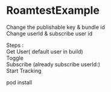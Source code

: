 # RoamtestExample

Change the publishable key & bundle id </br>
Change userId & subscribe user id </br>


Steps :</br>
Get User( default user in build)</br>
Toggle</br>
Subscribe (already subscribe userId:)</br>
Start Tracking</br>


pod install
